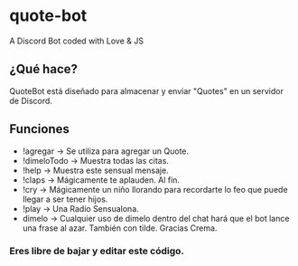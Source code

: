 # quote-bot
A Discord Bot coded with Love &amp; JS

## ¿Qué hace?
QuoteBot está diseñado para almacenar y enviar "Quotes" en un servidor de Discord.

## Funciones

* !agregar <message> -> Se utiliza para agregar un Quote.
* !dimeloTodo -> Muestra todas las citas.
* !help -> Muestra este sensual mensaje.
* !claps -> Mágicamente te aplauden. Al fin.
* !cry -> Mágicamente un niño llorando para recordarte lo feo que puede llegar a ser tener hijos.
* !play <YouTubeURL> -> Una Radio Sensualona.
* dimelo -> Cualquier uso de dimelo dentro del chat hará que el bot lance una frase al azar. También con tilde. Gracias Crema.

### Eres libre de bajar y editar este código.
